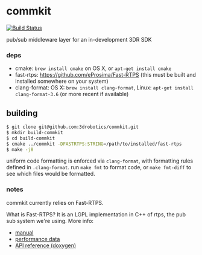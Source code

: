 
# commkit

[![Build Status](https://travis-ci.com/3drobotics/commkit.svg?token=mTutn7HE1YdXxSJUA6Ds&branch=master)](https://travis-ci.com/3drobotics/commkit)

pub/sub middleware layer for an in-development 3DR SDK

### deps

* cmake: `brew install cmake` on OS X, or `apt-get install cmake`
* fast-rtps: https://github.com/eProsima/Fast-RTPS (this must be built and installed somewhere on your system)
* clang-format: OS X: `brew install clang-format`, Linux: `apt-get install clang-format-3.6` (or more recent if available)

## building

```bash
$ git clone git@github.com:3drobotics/commkit.git
$ mkdir build-commkit
$ cd build-commkit
$ cmake ../commkit -DFASTRTPS:STRING=/path/to/installed/fast-rtps
$ make -j8
```

uniform code formatting is enforced via `clang-format`, with formatting rules defined in `.clang-format`. run `make fmt` to format code, or `make fmt-diff` to see which files would be formatted.

### notes

commkit currently relies on Fast-RTPS.

What is Fast-RTPS? It is an LGPL implementation in C++ of rtps, the pub sub system we're using. More info:
* [manual](http://www.eprosima.com/docs/fast-rtps/1.0.5/pdf/User-Manual.pdf)
* [performance data](http://www.eprosima.com/index.php/resources-all/performance/40-eprosima-fast-rtps-performance)
* [API reference (doxygen)](http://www.eprosima.com/docs/fast-rtps/1.0.5/html/index.html)

